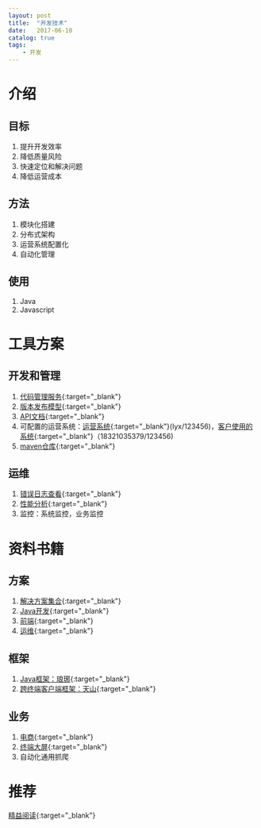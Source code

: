 ```yaml
---
layout: post
title:  "开发技术"
date:   2017-06-10
catalog: true
tags:
    - 开发
---
```


# 介绍
## 目标
1. 提升开发效率
1. 降低质量风险
1. 快速定位和解决问题
1. 降低运营成本

## 方法
1. 模块化搭建
1. 分布式架构
1. 运营系统配置化
1. 自动化管理

## 使用
1. Java
1. Javascript

# 工具方案
## 开发和管理
1. [代码管理服务](https://coding.net){:target="_blank"}
1. [版本发布模型](http://www.wangyaqi.cn/2015/05/18/git/){:target="_blank"}
1. [API文档](http://eastapi.swao.cn/swagger-ui.html){:target="_blank"}
1. 可配置的运营系统：[运营系统](http://eastboss.swao.cn/pageui/search.html){:target="_blank"}(lyx/123456)，[客户使用的系统](http://eastp.swao.cn/){:target="_blank"}（18321035379/123456)
1. [maven仓库](http://mvn.swao.cn/nexus/){:target="_blank"}

## 运维
1. [错误日志查看](http://123.56.113.222:8080/){:target="_blank"}
1. [性能分析](http://teast.swao.cn/apiTime.html){:target="_blank"}
1. 监控：系统监控，业务监控

# 资料书籍
## 方案
1. [解决方案集合](https://andrewwang79.gitbooks.io/solution/){:target="_blank"}
1. [Java开发](https://andrewwang79.gitbooks.io/javadev/){:target="_blank"}
1. [前端](https://ccc3.gitbooks.io/fe_in_action/){:target="_blank"}
1. [运维](https://andrewwang79.gitbooks.io/ops/){:target="_blank"}

## 框架
1. [Java框架：琅琊](https://andrewwang79.gitbooks.io/langya/){:target="_blank"}
1. [跨终端客户端框架：天山](https://andrewwang79.gitbooks.io/tianshan/){:target="_blank"}

## 业务
1. [电商](https://andrewwang79.gitbooks.io/mall/){:target="_blank"}
1. [终端大屏](https://andrewwang79.gitbooks.io/langya/biz/terminal/design.html){:target="_blank"}
1. 自动化通用抓爬

# 推荐
[精益阅读](http://sj.qq.com/myapp/detail.htm?apkName=com.qiya.daydayup){:target="_blank"}
